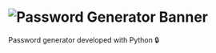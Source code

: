 # ![Password Generator Banner](https://user-images.githubusercontent.com/57842220/125381780-e43a5a00-e36a-11eb-9143-3f52486fa93c.png)

Password generator developed with Python 🔒
